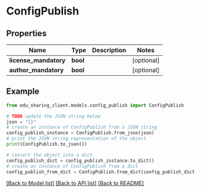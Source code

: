 # ConfigPublish


## Properties

Name | Type | Description | Notes
------------ | ------------- | ------------- | -------------
**license_mandatory** | **bool** |  | [optional] 
**author_mandatory** | **bool** |  | [optional] 

## Example

```python
from edu_sharing_client.models.config_publish import ConfigPublish

# TODO update the JSON string below
json = "{}"
# create an instance of ConfigPublish from a JSON string
config_publish_instance = ConfigPublish.from_json(json)
# print the JSON string representation of the object
print(ConfigPublish.to_json())

# convert the object into a dict
config_publish_dict = config_publish_instance.to_dict()
# create an instance of ConfigPublish from a dict
config_publish_from_dict = ConfigPublish.from_dict(config_publish_dict)
```
[[Back to Model list]](../README.md#documentation-for-models) [[Back to API list]](../README.md#documentation-for-api-endpoints) [[Back to README]](../README.md)


